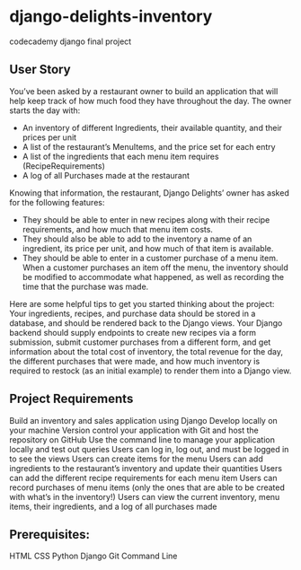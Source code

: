 # django-delights-inventory
codecademy django final project

## User Story
You’ve been asked by a restaurant owner to build an application that will help keep track of how much food they have throughout the day. The owner starts the day with:
* An inventory of different Ingredients, their available quantity, and their prices per unit
* A list of the restaurant’s MenuItems, and the price set for each entry
* A list of the ingredients that each menu item requires (RecipeRequirements)
* A log of all Purchases made at the restaurant

Knowing that information, the restaurant, Django Delights’ owner has asked for the following features:
* They should be able to enter in new recipes along with their recipe requirements, and how much that menu item costs.
* They should also be able to add to the inventory a name of an ingredient, its price per unit, and how much of that item is available.
* They should be able to enter in a customer purchase of a menu item. When a customer purchases an item off the menu, the inventory should be modified to accommodate what happened, as well as recording the time that the purchase was made.

Here are some helpful tips to get you started thinking about the project: Your ingredients, recipes, and purchase data should be stored in a database, and should be rendered back to the Django views. Your Django backend should supply endpoints to create new recipes via a form submission, submit customer purchases from a different form, and get information about the total cost of inventory, the total revenue for the day, the different purchases that were made, and how much inventory is required to restock (as an initial example) to render them into a Django view.

## Project Requirements
Build an inventory and sales application using Django
Develop locally on your machine
Version control your application with Git and host the repository on GitHub
Use the command line to manage your application locally and test out queries
Users can log in, log out, and must be logged in to see the views
Users can create items for the menu
Users can add ingredients to the restaurant’s inventory and update their quantities
Users can add the different recipe requirements for each menu item
Users can record purchases of menu items (only the ones that are able to be created with what’s in the inventory!)
Users can view the current inventory, menu items, their ingredients, and a log of all purchases made

## Prerequisites:
HTML
CSS
Python
Django
Git
Command Line
